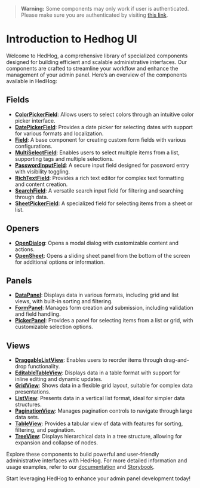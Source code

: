 > **Warning:** Some components may only work if user is authenticated. Please make sure you are authenticated by visiting [this link](http://localhost:3000/docs/ui/auth).

# Introduction to Hedhog UI

Welcome to HedHog, a comprehensive library of specialized components designed for building efficient and scalable administrative interfaces. Our components are crafted to streamline your workflow and enhance the management of your admin panel. Here’s an overview of the components available in HedHog:

## Fields

- **[ColorPickerField](https://localhost:3000/docs/ui/color-picker-field)**: Allows users to select colors through an intuitive color picker interface.
- **[DatePickerField](https://localhost:3000/docs/ui/date-picker-field)**: Provides a date picker for selecting dates with support for various formats and localization.
- **[Field](https://localhost:3000/docs/ui/field)**: A base component for creating custom form fields with various configurations.
- **[MultiSelectField](https://localhost:3000/docs/ui/multi-select-field)**: Enables users to select multiple items from a list, supporting tags and multiple selections.
- **[PasswordInputField](https://localhost:3000/docs/ui/password-input-field)**: A secure input field designed for password entry with visibility toggling.
- **[RichTextField](https://localhost:3000/docs/ui/rich-text-field)**: Provides a rich text editor for complex text formatting and content creation.
- **[SearchField](https://localhost:3000/docs/ui/search-field)**: A versatile search input field for filtering and searching through data.
- **[SheetPickerField](https://localhost:3000/docs/ui/sheet-picker-field)**: A specialized field for selecting items from a sheet or list.

## Openers

- **[OpenDialog](https://localhost:3000/docs/ui/opendialog)**: Opens a modal dialog with customizable content and actions.
- **[OpenSheet](https://localhost:3000/docs/ui/opensheet)**: Opens a sliding sheet panel from the bottom of the screen for additional options or information.

## Panels

- **[DataPanel](https://localhost:3000/docs/ui/datapanel)**: Displays data in various formats, including grid and list views, with built-in sorting and filtering.
- **[FormPanel](https://localhost:3000/docs/ui/formpanel)**: Manages form creation and submission, including validation and field handling.
- **[PickerPanel](https://localhost:3000/docs/ui/pickerpanel)**: Provides a panel for selecting items from a list or grid, with customizable selection options.

## Views

- **[DraggableListView](https://localhost:3000/docs/ui/draggablelistview)**: Enables users to reorder items through drag-and-drop functionality.
- **[EditableTableView](https://localhost:3000/docs/ui/editabletableview)**: Displays data in a table format with support for inline editing and dynamic updates.
- **[GridView](https://localhost:3000/docs/ui/gridview)**: Shows data in a flexible grid layout, suitable for complex data presentations.
- **[ListView](https://localhost:3000/docs/ui/listview)**: Presents data in a vertical list format, ideal for simpler data structures.
- **[PaginationView](https://localhost:3000/docs/ui/paginationview)**: Manages pagination controls to navigate through large data sets.
- **[TableView](https://localhost:3000/docs/ui/tableview)**: Provides a tabular view of data with features for sorting, filtering, and pagination.
- **[TreeView](https://localhost:3000/docs/ui/treeview)**: Displays hierarchical data in a tree structure, allowing for expansion and collapse of nodes.

Explore these components to build powerful and user-friendly administrative interfaces with HedHog. For more detailed information and usage examples, refer to our [documentation](#) and [Storybook](#).

Start leveraging HedHog to enhance your admin panel development today!
